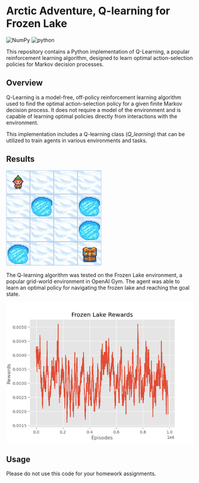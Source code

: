 # Arctic Adventure, Q-learning for Frozen Lake

<p>
<img alt="NumPy" src="https://img.shields.io/badge/-NumPy-blue?style=flat-square&logo=NumPy&logoColor=white" />
<img alt="python" src="https://img.shields.io/badge/-Python-13aa52?style=flat-square&logo=python&logoColor=white" />
</p>

This repository contains a Python implementation of Q-Learning, a popular reinforcement learning algorithm, designed to learn optimal action-selection policies for Markov decision processes.

## Overview

Q-Learning is a model-free, off-policy reinforcement learning algorithm used to find the optimal action-selection policy for a given finite Markov decision process. It does not require a model of the environment and is capable of learning optimal policies directly from interactions with the environment.

This implementation includes a Q-learning class (*Q_learning*) that can be utilized to train agents in various environments and tasks.

## Results

![Frozen Lake](figs/frozen_lake.gif)

The Q-learning algorithm was tested on the Frozen Lake environment, a popular grid-world environment in OpenAI Gym. The agent was able to learn an optimal policy for navigating the frozen lake and reaching the goal state.

![Rewards for Q-Learning](figs/frozen_lake_rewards.png)

## Usage

Please do not use this code for your homework assignments.
